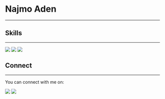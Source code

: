 # Najmo Aden
---
## Skills
---

<div>
    <img src="https://img.shields.io/badge/-html5-E34F26?logo=html5&logoColor=white&style=for-the-badge">
     <img src="https://img.shields.io/badge/-css3-1572B6?logo=css3&logoColor=white&style=for-the-badge">
     <img src="https://img.shields.io/badge/-bootstrap-7952B3?logo=bootstrap&logoColor=white&style=for-the-badge">
</div>

## Connect
---
You can connect with me on:

<div>
   <a href="https://stackoverflow.com/users/16222879/najmo-aden"> <img src="https://img.shields.io/badge/-Stack%20Overflow-F58025?logo=stack-overflow&logoColor=white&style=for-the-badge"></a>
    <a href="https://www.linkedin.com/in/najmoaden/"><img src="https://img.shields.io/badge/-LinkedIn-0A66C2?logo=linkedin&logoColor=white&style=for-the-badge"></a>
</div>
<!---
najmoaden/najmoaden is a ✨ special ✨ repository because its `README.md` (this file) appears on your GitHub profile.
You can click the Preview link to take a look at your changes.
--->
